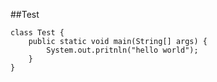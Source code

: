 ##Test

```{.java}
class Test {
    public static void main(String[] args) {
        System.out.pritnln("hello world");
    }
}
```